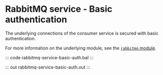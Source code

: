# RabbitMQ service - Basic authentication

The underlying connections of the consumer service is secured with basic authentication.

For more information on the underlying module, see the [`rabbitmq` module](https://lib.ballerina.io/ballerinax/rabbitmq/latest).

::: code rabbitmq-service-basic-auth.bal :::

::: out rabbitmq-service-basic-auth.out :::
